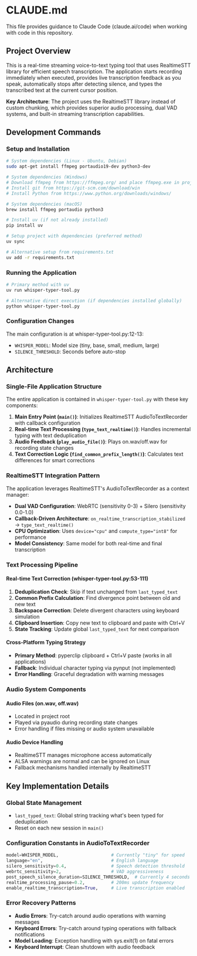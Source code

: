 # CLAUDE.md

This file provides guidance to Claude Code (claude.ai/code) when working with code in this repository.

## Project Overview

This is a real-time streaming voice-to-text typing tool that uses RealtimeSTT library for efficient speech transcription. The application starts recording immediately when executed, provides live transcription feedback as you speak, automatically stops after detecting silence, and types the transcribed text at the current cursor position.

**Key Architecture**: The project uses the RealtimeSTT library instead of custom chunking, which provides superior audio processing, dual VAD systems, and built-in streaming transcription capabilities.

## Development Commands

### Setup and Installation
```bash
# System dependencies (Linux - Ubuntu, Debian)
sudo apt-get install ffmpeg portaudio19-dev python3-dev

# System dependencies (Windows)
# Download ffmpeg from https://ffmpeg.org/ and place ffmpeg.exe in project root
# Install git from https://git-scm.com/download/win
# Install Python from https://www.python.org/downloads/windows/

# System dependencies (macOS)
brew install ffmpeg portaudio python3

# Install uv (if not already installed)
pip install uv

# Setup project with dependencies (preferred method)
uv sync

# Alternative setup from requirements.txt
uv add -r requirements.txt
```

### Running the Application
```bash
# Primary method with uv
uv run whisper-typer-tool.py

# Alternative direct execution (if dependencies installed globally)
python whisper-typer-tool.py
```

### Configuration Changes
The main configuration is at whisper-typer-tool.py:12-13:
- `WHISPER_MODEL`: Model size (tiny, base, small, medium, large)  
- `SILENCE_THRESHOLD`: Seconds before auto-stop

## Architecture

### Single-File Application Structure

The entire application is contained in `whisper-typer-tool.py` with these key components:

1. **Main Entry Point (`main()`)**: Initializes RealtimeSTT AudioToTextRecorder with callback configuration
2. **Real-time Text Processing (`type_text_realtime()`)**: Handles incremental typing with text deduplication
3. **Audio Feedback (`play_audio_file()`)**: Plays on.wav/off.wav for recording state changes
4. **Text Correction Logic (`find_common_prefix_length()`)**: Calculates text differences for smart corrections

### RealtimeSTT Integration Pattern

The application leverages RealtimeSTT's AudioToTextRecorder as a context manager:

- **Dual VAD Configuration**: WebRTC (sensitivity 0-3) + Silero (sensitivity 0.0-1.0) 
- **Callback-Driven Architecture**: `on_realtime_transcription_stabilized` → `type_text_realtime()`
- **CPU Optimization**: Uses `device="cpu"` and `compute_type="int8"` for performance
- **Model Consistency**: Same model for both real-time and final transcription

### Text Processing Pipeline

#### Real-time Text Correction (whisper-typer-tool.py:53-111)
1. **Deduplication Check**: Skip if text unchanged from `last_typed_text`
2. **Common Prefix Calculation**: Find divergence point between old and new text
3. **Backspace Correction**: Delete divergent characters using keyboard simulation
4. **Clipboard Insertion**: Copy new text to clipboard and paste with Ctrl+V
5. **State Tracking**: Update global `last_typed_text` for next comparison

#### Cross-Platform Typing Strategy
- **Primary Method**: pyperclip clipboard + Ctrl+V paste (works in all applications)
- **Fallback**: Individual character typing via pynput (not implemented)
- **Error Handling**: Graceful degradation with warning messages

### Audio System Components

#### Audio Files (on.wav, off.wav)
- Located in project root
- Played via pyaudio during recording state changes
- Error handling if files missing or audio system unavailable

#### Audio Device Handling
- RealtimeSTT manages microphone access automatically
- ALSA warnings are normal and can be ignored on Linux
- Fallback mechanisms handled internally by RealtimeSTT

## Key Implementation Details

### Global State Management
- `last_typed_text`: Global string tracking what's been typed for deduplication
- Reset on each new session in `main()`

### Configuration Constants in AudioToTextRecorder
```python
model=WHISPER_MODEL,                    # Currently "tiny" for speed
language="en",                          # English language
silero_sensitivity=0.4,                 # Speech detection threshold
webrtc_sensitivity=2,                   # VAD aggressiveness  
post_speech_silence_duration=SILENCE_THRESHOLD,  # Currently 4 seconds
realtime_processing_pause=0.2,          # 200ms update frequency
enable_realtime_transcription=True,     # Live transcription enabled
```

### Error Recovery Patterns
- **Audio Errors**: Try-catch around audio operations with warning messages
- **Keyboard Errors**: Try-catch around typing operations with fallback notifications  
- **Model Loading**: Exception handling with sys.exit(1) on fatal errors
- **Keyboard Interrupt**: Clean shutdown with audio feedback
